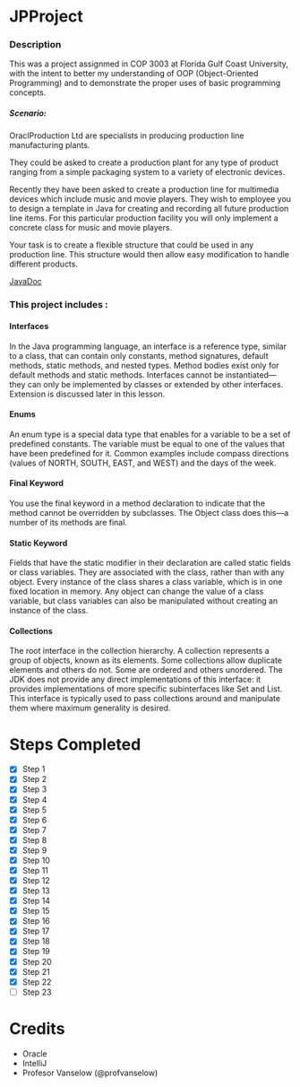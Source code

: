 # JPProject
### Description
This was a project assignmed in COP 3003 at Florida Gulf Coast University, with the intent to better my understanding of OOP (Object-Oriented Programming) and to demonstrate the proper uses of basic programming concepts.

##### Scenario:
OraclProduction Ltd are specialists in producing production line manufacturing plants.

They could be asked to create a production plant for any type of product ranging from a simple packaging system to a variety of electronic devices.

Recently they have been asked to create a production line for multimedia devices which include music and movie players. They wish to employee you to design a template in Java for creating and recording all future production line items. For this particular production facility you will only implement a concrete class for music and movie players.

Your task is to create a flexible structure that could be used in any production line. This structure would then allow easy modification to handle different products.

[JavaDoc](https://Natt913.github.io/JPProject/javadoc/index.html)

### This project includes :

#### Interfaces
In the Java programming language, an interface is a reference type, similar to a class, that can contain only constants, method signatures, default methods, static methods, and nested types. Method bodies exist only for default methods and static methods. Interfaces cannot be instantiated—they can only be implemented by classes or extended by other interfaces. Extension is discussed later in this lesson.

#### Enums
An enum type is a special data type that enables for a variable to be a set of predefined constants. The variable must be equal to one of the values that have been predefined for it. Common examples include compass directions (values of NORTH, SOUTH, EAST, and WEST) and the days of the week.

#### Final Keyword
You use the final keyword in a method declaration to indicate that the method cannot be overridden by subclasses. The Object class does this—a number of its methods are final.

#### Static Keyword
Fields that have the static modifier in their declaration are called static fields or class variables. They are associated with the class, rather than with any object. Every instance of the class shares a class variable, which is in one fixed location in memory. Any object can change the value of a class variable, but class variables can also be manipulated without creating an instance of the class.

#### Collections
The root interface in the collection hierarchy. A collection represents a group of objects, known as its elements. Some collections allow duplicate elements and others do not. Some are ordered and others unordered. The JDK does not provide any direct implementations of this interface: it provides implementations of more specific subinterfaces like Set and List. This interface is typically used to pass collections around and manipulate them where maximum generality is desired.

# Steps Completed
- [x] Step 1
- [x] Step 2
- [x] Step 3
- [x] Step 4
- [x] Step 5
- [x] Step 6
- [x] Step 7
- [x] Step 8
- [x] Step 9
- [x] Step 10
- [x] Step 11
- [x] Step 12
- [x] Step 13
- [x] Step 14
- [x] Step 15
- [x] Step 16
- [x] Step 17
- [x] Step 18
- [x] Step 19
- [x] Step 20
- [x] Step 21
- [x] Step 22
- [ ] Step 23

# Credits
- Oracle
- IntelliJ
- Profesor Vanselow (@profvanselow)

